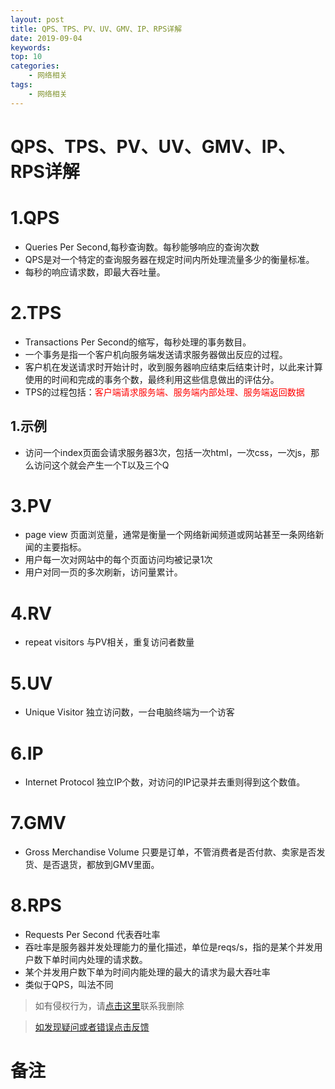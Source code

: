 ```yaml
---
layout: post
title: QPS、TPS、PV、UV、GMV、IP、RPS详解
date: 2019-09-04
keywords: 
top: 10
categories: 
    - 网络相关
tags:
    - 网络相关
---
```

# QPS、TPS、PV、UV、GMV、IP、RPS详解
# 1.QPS
- Queries Per Second,每秒查询数。每秒能够响应的查询次数
- QPS是对一个特定的查询服务器在规定时间内所处理流量多少的衡量标准。
- 每秒的响应请求数，即最大吞吐量。

# 2.TPS
- Transactions Per Second的缩写，每秒处理的事务数目。
- 一个事务是指一个客户机向服务端发送请求服务器做出反应的过程。
- 客户机在发送请求时开始计时，收到服务器响应结束后结束计时，以此来计算使用的时间和完成的事务个数，最终利用这些信息做出的评估分。
- TPS的过程包括：<span style='color:red'>客户端请求服务端、服务端内部处理、服务端返回数据</span>

## 1.示例
- 访问一个index页面会请求服务器3次，包括一次html，一次css，一次js，那么访问这个就会产生一个T以及三个Q


# 3.PV
- page view 页面浏览量，通常是衡量一个网络新闻频道或网站甚至一条网络新闻的主要指标。
- 用户每一次对网站中的每个页面访问均被记录1次
- 用户对同一页的多次刷新，访问量累计。

# 4.RV
- repeat visitors 与PV相关，重复访问者数量

# 5.UV
- Unique Visitor 独立访问数，一台电脑终端为一个访客


# 6.IP
- Internet Protocol 独立IP个数，对访问的IP记录并去重则得到这个数值。

# 7.GMV 
- Gross Merchandise Volume 只要是订单，不管消费者是否付款、卖家是否发货、是否退货，都放到GMV里面。

# 8.RPS
- Requests Per Second 代表吞吐率
- 吞吐率是服务器并发处理能力的量化描述，单位是reqs/s，指的是某个并发用户数下单时间内处理的请求数。
- 某个并发用户数下单为时间内能处理的最大的请求为最大吞吐率
- 类似于QPS，叫法不同
  
>如有侵权行为，请[点击这里](https://github.com/mattmengCooper/MattMeng_hexo/issues)联系我删除

>[如发现疑问或者错误点击反馈](https://github.com/mattmengCooper/MattMeng_hexo/issues)

# 备注

